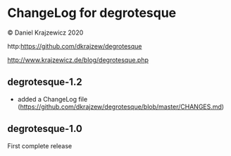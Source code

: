 ChangeLog for degrotesque
=========================

&copy; Daniel Krajzewicz 2020

http:https://github.com/dkrajzew/degrotesque

http://www.krajzewicz.de/blog/degrotesque.php


degrotesque-1.2
---------------
* added a ChangeLog file (https://github.com/dkrajzew/degrotesque/blob/master/CHANGES.md)


degrotesque-1.0
---------------
First complete release



